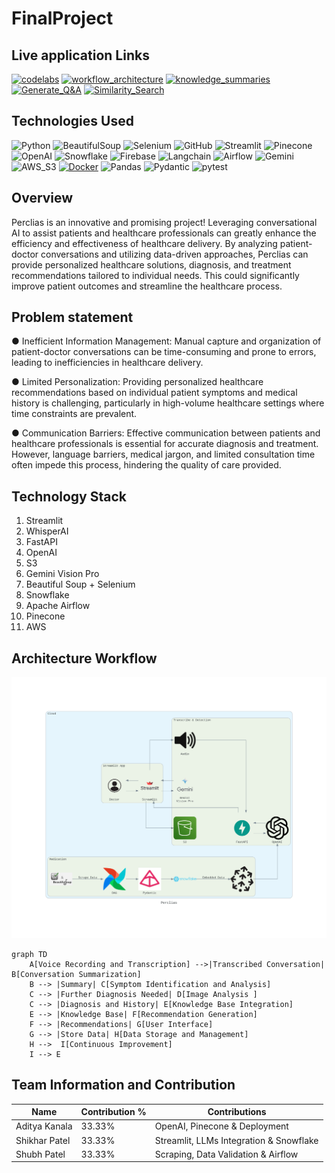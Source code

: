 # FinalProject



## Live application Links
[![codelabs](https://img.shields.io/badge/codelabs-4285F4?style=for-the-badge&logo=codelabs&logoColor=white)]( https://codelabs-preview.appspot.com/?file_id=1pi7QseL9IrVMDiInLdGWVaC9McmrILCVLP_ml_icGlI#0)
[![workflow_architecture](https://img.shields.io/badge/workflow_architecture-FC6600?style=for-the-badge&logo=jupyter&logoColor=white)](https://colab.research.google.com/drive/15hzHqTEWEA3mODdOzBBs7hKNeoz7Bj7d#scrollTo=yO3GCFVqjeoF)
[![knowledge_summaries](https://img.shields.io/badge/knowledge_summaries-FC6600?style=for-the-badge&logo=jupyter&logoColor=white)](https://colab.research.google.com/drive/1z_bdJxOZ216nw997gTckQT6ZLWcJr4jP?usp=sharing)
[![Generate_Q&A](https://img.shields.io/badge/Generate_Q&A-FC6600?style=for-the-badge&logo=jupyter&logoColor=white)](https://colab.research.google.com/drive/1fSoI3f0jRflBNtc3EdGbU76-oyPbj3-A?usp=sharing)
[![Similarity_Search](https://img.shields.io/badge/Similarity_Search-FC6600?style=for-the-badge&logo=jupyter&logoColor=white)](https://colab.research.google.com/drive/1fSoI3f0jRflBNtc3EdGbU76-oyPbj3-A?usp=sharing)

## Technologies Used
![Python](https://img.shields.io/badge/Python-3776AB?style=flat&logo=python&logoColor=white)
![BeautifulSoup](https://img.shields.io/badge/BeautifulSoup-3776AB?style=flat)
![Selenium](https://img.shields.io/badge/Selenium-43B02A?style=flat&logo=selenium&logoColor=white)
![GitHub](https://img.shields.io/badge/GitHub-100000?style=flat&logo=github&logoColor=white)
![Streamlit](https://img.shields.io/badge/Streamlit-FF4B4B?style=flat&logo=streamlit&logoColor=white)
![Pinecone](https://img.shields.io/badge/Pinecone-007FFF?style=flat&logo=pinecone&logoColor=white)
![OpenAI](https://img.shields.io/badge/OpenAI-412991?style=flat&logo=openai&logoColor=white)
![Snowflake](https://img.shields.io/badge/Snowflake-29B5E8?style=flat&logo=snowflake&logoColor=white)
![Firebase](https://img.shields.io/badge/Firebase-FFCA28?style=flat&logo=firebase&logoColor=black)
![Langchain](https://img.shields.io/badge/Langchain-3776AB?style=flat&logo=langchain&logoColor=white)
![Airflow](https://img.shields.io/badge/Airflow-017CEE?style=flat&logo=apacheairflow&logoColor=white)
![Gemini](https://img.shields.io/badge/Gemini-00A0E9?style=flat&logo=gemini&logoColor=white)
![AWS_S3](https://img.shields.io/badge/AWS_S3-569A31?style=flat&logo=amazons3&logoColor=white)
[![Docker](https://img.shields.io/badge/Docker-2496ED?style=flat&logo=docker&logoColor=white)](https://docker.com/)
![Pandas](https://img.shields.io/badge/Pandas-150458?style=flat&logo=pandas&logoColor=white)
![Pydantic](https://img.shields.io/badge/Pydantic-109989?style=flat&logo=pydantic&logoColor=white)
![pytest](https://img.shields.io/badge/pytest-0A9EDC?style=flat&logo=pytest&logoColor=white)








## Overview

Perclias is an innovative and promising project! Leveraging conversational AI to assist patients and healthcare professionals can greatly enhance the efficiency and effectiveness of healthcare delivery. By analyzing patient-doctor conversations and utilizing data-driven approaches, Perclias can provide personalized healthcare solutions, diagnosis, and treatment recommendations tailored to individual needs. This could significantly improve patient outcomes and streamline the healthcare process.

## Problem statement
● Inefficient Information Management: Manual capture and organization of patient-doctor conversations can be time-consuming and prone to errors, leading to inefficiencies in healthcare delivery.

● Limited Personalization: Providing personalized healthcare recommendations based on individual patient symptoms and medical history is challenging, particularly in high-volume healthcare settings where time constraints are prevalent.

● Communication Barriers: Effective communication between patients and healthcare professionals is essential for accurate diagnosis and treatment. However, language barriers, medical jargon, and limited consultation time often impede this process, hindering the quality of care provided.

## Technology Stack

1. Streamlit
2. WhisperAI
3. FastAPI
4. OpenAI
5. S3
6. Gemini Vision Pro
7. Beautiful Soup + Selenium 
8. Snowflake
9. Apache Airflow
10. Pinecone
11. AWS
    
## Architecture Workflow
![Workflow](https://github.com/BigDataIA-Spring2024-Sec1-Team5/FinalProject/blob/main/Images/Final_Architecture.png)

```mermaid
graph TD
    A[Voice Recording and Transcription] -->|Transcribed Conversation| B[Conversation Summarization]
    B --> |Summary| C[Symptom Identification and Analysis]
    C --> |Further Diagnosis Needed| D[Image Analysis ]
    C --> |Diagnosis and History| E[Knowledge Base Integration]
    E --> |Knowledge Base| F[Recommendation Generation]
    F --> |Recommendations| G[User Interface]
    G --> |Store Data| H[Data Storage and Management]
    H -->  I[Continuous Improvement]
    I --> E
```

## Team Information and Contribution 

Name | Contribution %| Contributions |
--- |--- | --- |
Aditya Kanala | 33.33% |OpenAI, Pinecone & Deployment|
Shikhar Patel | 33.33% | Streamlit, LLMs Integration & Snowflake|
Shubh Patel | 33.33% | Scraping, Data Validation & Airflow|
